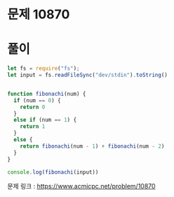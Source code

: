 # 문제 10870

# 풀이
```javascript
let fs = require("fs");
let input = fs.readFileSync("dev/stdin").toString()


function fibonachi(num) {
  if (num == 0) {
    return 0
  }
  else if (num == 1) {
    return 1
  }
  else {
    return fibonachi(num - 1) + fibonachi(num - 2)
  }
}

console.log(fibonachi(input))
```

문제 링크 : https://www.acmicpc.net/problem/10870